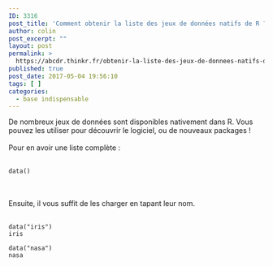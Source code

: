 ```yaml
---
ID: 3316
post_title: 'Comment obtenir la liste des jeux de données natifs de R ? : data()'
author: colin
post_excerpt: ""
layout: post
permalink: >
  https://abcdr.thinkr.fr/obtenir-la-liste-des-jeux-de-donnees-natifs-de-r/
published: true
post_date: 2017-05-04 19:56:10
tags: [ ]
categories:
  - base indispensable
---
```

De nombreux jeux de données sont disponibles nativement dans R. Vous pouvez les utiliser pour découvrir le logiciel, ou de nouveaux packages ! <br /><br />Pour en avoir une liste complète : <br /><br /> <pre><code>data()</code></pre> <br /><br />Ensuite, il vous suffit de les charger en tapant leur nom. <br /><br />  <pre><code>data("iris")<br />iris<br /><br />data("nasa")<br />nasa</code></pre>